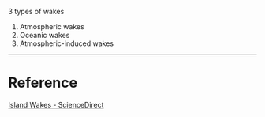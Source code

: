 
3 types of wakes
1. Atmospheric wakes
2. Oceanic wakes
3. Atmospheric-induced wakes


---
# Reference 

[Island Wakes - ScienceDirect](https://www.sciencedirect.com/science/article/abs/pii/B9780124095489116148)